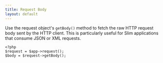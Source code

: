 ```yaml
---
title: Request Body
layout: default
---
```


Use the request object's `getBody()` method to fetch the raw HTTP request body sent by the HTTP client. This is
particularly useful for Slim applications that consume JSON or XML requests.

    <?php
    $request = $app->request();
    $body = $request->getBody();
